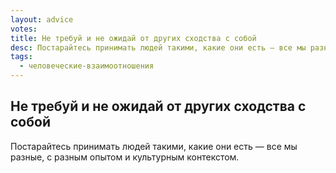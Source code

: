 ```yaml
---
layout: advice
votes:
title: Не требуй и не ожидай от других сходства с собой
desc: Постарайтесь принимать людей такими, какие они есть — все мы разные.
tags:
  - человеческие-взаимоотношения
---
```


## Не требуй и не ожидай от других сходства с собой

Постарайтесь принимать людей такими, какие они есть — все мы разные, с разным опытом и культурным контекстом.
